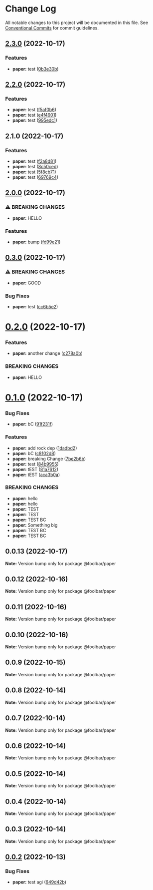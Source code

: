 # Change Log

All notable changes to this project will be documented in this file.
See [Conventional Commits](https://conventionalcommits.org) for commit guidelines.

## [2.3.0](https://github.com/foolsgoldbar/monorepo/compare/@foolbar/paper@2.2.0...@foolbar/paper@2.3.0) (2022-10-17)


### Features

* **paper:** test ([0b3e30b](https://github.com/foolsgoldbar/monorepo/commit/0b3e30bbb0dafc58e5e28ad15f982508e61d874e))



## [2.2.0](https://github.com/foolsgoldbar/monorepo/compare/@foolbar/paper@2.1.0...@foolbar/paper@2.2.0) (2022-10-17)


### Features

* **paper:** test ([f5af0b6](https://github.com/foolsgoldbar/monorepo/commit/f5af0b68bb308cb30395802fb5d6a88347373aab))
* **paper:** test ([e4f4901](https://github.com/foolsgoldbar/monorepo/commit/e4f4901c5d18d2357ae902bfcdbb2617f87fe0f2))
* **paper:** test ([995edc1](https://github.com/foolsgoldbar/monorepo/commit/995edc1a50b8eb87d354e9b5c5d591c665e0dcbe))



## 2.1.0 (2022-10-17)


### Features

* **paper:** test ([f2a8d81](https://github.com/foolsgoldbar/monorepo/commit/f2a8d81e6f03623d299dc14ae72b4b822f330b28))
* **paper:** test ([8c50ced](https://github.com/foolsgoldbar/monorepo/commit/8c50ced3732d71da1c09981e2d9226644de5a215))
* **paper:** test ([5f8cb71](https://github.com/foolsgoldbar/monorepo/commit/5f8cb71f9ec979985c580e83127f67c495189147))
* **paper:** test ([69769c4](https://github.com/foolsgoldbar/monorepo/commit/69769c49216cb886ee92ea156428055e6bf73ede))



## [2.0.0](https://github.com/foolsgoldbar/monorepo/compare/@foolbar/paper@0.3.0...@foolbar/paper@2.0.0) (2022-10-17)


### ⚠ BREAKING CHANGES

* **paper:** HELLO

### Features

* **paper:** bump ([fd99e21](https://github.com/foolsgoldbar/monorepo/commit/fd99e2170cda2fd7d511e5359172f082fac287dd))



## [0.3.0](https://github.com/foolsgoldbar/monorepo/compare/@foolbar/paper@0.2.0...@foolbar/paper@0.3.0) (2022-10-17)


### ⚠ BREAKING CHANGES

* **paper:** GOOD

### Bug Fixes

* **paper:** test ([cc6b5e2](https://github.com/foolsgoldbar/monorepo/commit/cc6b5e249fa035d779426005d712b577375ea956))



# [0.2.0](https://github.com/foolsgoldbar/monorepo/compare/@foolbar/paper@0.1.0...@foolbar/paper@0.2.0) (2022-10-17)


### Features

* **paper:** another change ([c278a0b](https://github.com/foolsgoldbar/monorepo/commit/c278a0b75864d5051b91a9dc93f0f596f5f60765))


### BREAKING CHANGES

* **paper:** HELLO





# [0.1.0](https://github.com/foolsgoldbar/monorepo/compare/@foolbar/paper@0.0.13...@foolbar/paper@0.1.0) (2022-10-17)


### Bug Fixes

* **paper:** bC ([91f231f](https://github.com/foolsgoldbar/monorepo/commit/91f231f82f12c1723114a6cb93ca1e24842fac69))


### Features

* **paper:** add rock dep ([1dadbd2](https://github.com/foolsgoldbar/monorepo/commit/1dadbd2a9742fb433f5671bd506c2f238bfe867d))
* **paper:** bC ([c8102d8](https://github.com/foolsgoldbar/monorepo/commit/c8102d8850f00f1d7c3358434ee3773f040b6614))
* **paper:** breaking Change ([7be2b6b](https://github.com/foolsgoldbar/monorepo/commit/7be2b6b367db32f1a935f8be93be6b7ea7d2e386))
* **paper:** test ([84b9955](https://github.com/foolsgoldbar/monorepo/commit/84b995581d8931b09ba95708bf0ca8cf409d6b84))
* **paper:** tEST ([81a7612](https://github.com/foolsgoldbar/monorepo/commit/81a7612af11eb12c22175f7ff9c718d15f2aaf03))
* **paper:** tEST ([aca3b0a](https://github.com/foolsgoldbar/monorepo/commit/aca3b0ac545ef8267c0220a72e4b4f2d2154207d))


### BREAKING CHANGES

* **paper:** hello
* **paper:** hello
* **paper:** TEST
* **paper:** TEST
* **paper:** TEST BC
* **paper:** Something big
* **paper:** TEST BC
* **paper:** TEST BC





## 0.0.13 (2022-10-17)

**Note:** Version bump only for package @foolbar/paper





## 0.0.12 (2022-10-16)

**Note:** Version bump only for package @foolbar/paper





## 0.0.11 (2022-10-16)

**Note:** Version bump only for package @foolbar/paper





## 0.0.10 (2022-10-16)

**Note:** Version bump only for package @foolbar/paper





## 0.0.9 (2022-10-15)

**Note:** Version bump only for package @foolbar/paper





## 0.0.8 (2022-10-14)

**Note:** Version bump only for package @foolbar/paper





## 0.0.7 (2022-10-14)

**Note:** Version bump only for package @foolbar/paper





## 0.0.6 (2022-10-14)

**Note:** Version bump only for package @foolbar/paper





## 0.0.5 (2022-10-14)

**Note:** Version bump only for package @foolbar/paper





## 0.0.4 (2022-10-14)

**Note:** Version bump only for package @foolbar/paper





## 0.0.3 (2022-10-14)

**Note:** Version bump only for package @foolbar/paper





## [0.0.2](https://github.com/foolsgoldbar/monorepo/compare/@foolbar/paper@0.0.1...@foolbar/paper@0.0.2) (2022-10-13)


### Bug Fixes

* **paper:** test agi ([649d42b](https://github.com/foolsgoldbar/monorepo/commit/649d42bdeb5c8970285fc75c060f12bb2ff7be3a))
